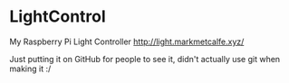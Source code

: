# LightControl
My Raspberry Pi Light Controller
http://light.markmetcalfe.xyz/

Just putting it on GitHub for people to see it, didn't actually use git when making it :/
